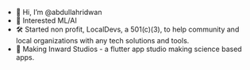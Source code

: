 - 👋 Hi, I’m @abdullahridwan
- 🤖 Interested ML/AI
- 🛠️ Started non profit, LocalDevs, a 501(c)(3), to help community and local organizations with any tech solutions and tools.
- 🔮 Making Inward Studios - a flutter app studio making science based apps. 


